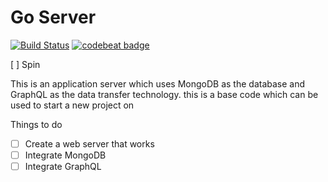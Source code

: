 # Go Server

[![Build Status](https://travis-ci.org/rusith/go-server.svg?branch=develop)](https://travis-ci.org/rusith/go-server)
[![codebeat badge](https://codebeat.co/badges/eb6f2b62-3990-45f8-b71f-7a633bdc6fae)](https://codebeat.co/projects/github-com-rusith-go-server-develop)

[ ] Spin

This is an application server which uses MongoDB as the database and GraphQL as the data transfer technology. this is a base code which can be used to start a new project on

Things to do

- [ ] Create a web server that works
- [ ] Integrate MongoDB
- [ ] Integrate GraphQL
